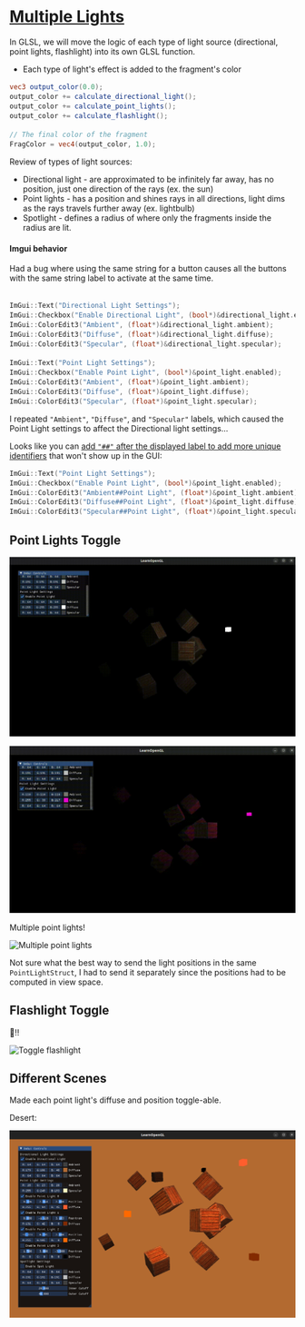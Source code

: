 # [Multiple Lights](https://learnopengl.com/Lighting/Multiple-lights)

In GLSL, we will move the logic of each type of light source (directional, point lights, flashlight) into its own GLSL function.
* Each type of light's effect is added to the fragment's color

```glsl
vec3 output_color(0.0);
output_color += calculate_directional_light();
output_color += calculate_point_lights();
output_color += calculate_flashlight();

// The final color of the fragment
FragColor = vec4(output_color, 1.0);
```

Review of types of light sources:
* Directional light - are approximated to be infinitely far away, has no position, just one direction of the rays (ex. the sun)
* Point lights - has a position and shines rays in all directions, light dims as the rays travels further away (ex. lightbulb)
* Spotlight - defines a radius of where only the fragments inside the radius are lit.

#### Imgui behavior

Had a bug where using the same string for a button causes all the buttons with the same string label to activate at the same time.
```cpp

ImGui::Text("Directional Light Settings");
ImGui::Checkbox("Enable Directional Light", (bool*)&directional_light.enabled);
ImGui::ColorEdit3("Ambient", (float*)&directional_light.ambient);
ImGui::ColorEdit3("Diffuse", (float*)&directional_light.diffuse);
ImGui::ColorEdit3("Specular", (float*)&directional_light.specular);

ImGui::Text("Point Light Settings");
ImGui::Checkbox("Enable Point Light", (bool*)&point_light.enabled);
ImGui::ColorEdit3("Ambient", (float*)&point_light.ambient);
ImGui::ColorEdit3("Diffuse", (float*)&point_light.diffuse);
ImGui::ColorEdit3("Specular", (float*)&point_light.specular);
```
I repeated `"Ambient"`, `"Diffuse"`, and `"Specular"` labels, which caused the Point Light settings to affect the Directional light settings...

Looks like you can [add `"##"` after the displayed label to add more unique identifiers](https://stackoverflow.com/questions/43204239/buttons-with-the-same-button-text-using-dear-imgui) that won't show up in the GUI:
```cpp
ImGui::Text("Point Light Settings");
ImGui::Checkbox("Enable Point Light", (bool*)&point_light.enabled);
ImGui::ColorEdit3("Ambient##Point Light", (float*)&point_light.ambient);
ImGui::ColorEdit3("Diffuse##Point Light", (float*)&point_light.diffuse);
ImGui::ColorEdit3("Specular##Point Light", (float*)&point_light.specular);
```

## Point Lights Toggle 

![Toggle point lights](images/point-light-toggle.gif)

![Pink point light and directional light](images/pink-point-light.gif)

Multiple point lights!

![Multiple point lights](images/multiple-point-lights.gif)

Not sure what the best way to send the light positions in the same `PointLightStruct`, I had to send it separately since the positions had to be computed in view space.

## Flashlight Toggle

🔦!!

![Toggle flashlight](images/toggle-flashlight.gif)

## Different Scenes

Made each point light's diffuse and position toggle-able.

Desert:

![Desert](images/desert.png)
